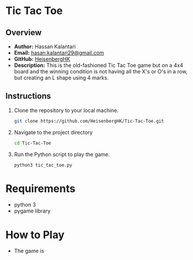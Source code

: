 # Tic Tac Toe

## Overview
- **Author:** Hassan Kalantari
- **Email:** hasan.kalantari29@gmail.com
- **GitHub:** [HeisenbergHK](https://github.com/HeisenbergHK)
- **Description:** 
  This is the old-fashioned Tic Tac Toe game but on a 4x4 board and the winning condition is not having all the X's or O's in a row, but creating an L shape using 4 marks.

## Instructions
1. Clone the repository to your local machine.
   ```bash
   git clone https://github.com/HeisenbergHK/Tic-Tac-Toe.git
2. Navigate to the project directory
   ```bash
   cd Tic-Tac-Toe
3. Run the Python script to play the game.
   ```bash
   python3 tic_tac_toe.py

  # Requirements
  - python 3
  - pygame library

  # How to Play
  - The game is 
